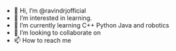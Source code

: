 - 👋 Hi, I’m @ravindrjofficial
- 👀 I’m interested in learning.
- 🌱 I’m currently learning C++ Python Java and robotics
- 💞️ I’m looking to collaborate on
- 📫 How to reach me 

<!---
ravindrjofficial/ravindrjofficial is a ✨ special ✨ repository because its `README.md` (this file) appears on your GitHub profile.
You can click the Preview link to take a look at your changes.
--->
